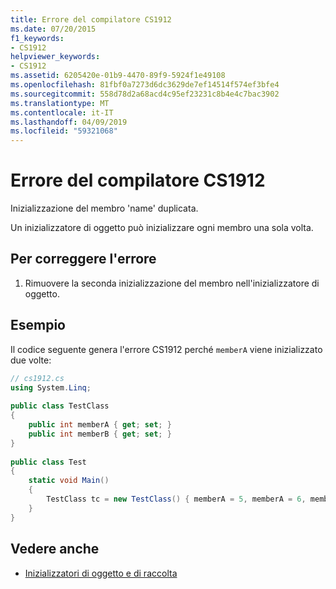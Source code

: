 ```yaml
---
title: Errore del compilatore CS1912
ms.date: 07/20/2015
f1_keywords:
- CS1912
helpviewer_keywords:
- CS1912
ms.assetid: 6205420e-01b9-4470-89f9-5924f1e49108
ms.openlocfilehash: 81fbf0a7273d6dc3629de7ef14514f574ef3bfe4
ms.sourcegitcommit: 558d78d2a68acd4c95ef23231c8b4e4c7bac3902
ms.translationtype: MT
ms.contentlocale: it-IT
ms.lasthandoff: 04/09/2019
ms.locfileid: "59321068"
---
```

# <a name="compiler-error-cs1912"></a>Errore del compilatore CS1912
Inizializzazione del membro 'name' duplicata.  
  
 Un inizializzatore di oggetto può inizializzare ogni membro una sola volta.  
  
## <a name="to-correct-this-error"></a>Per correggere l'errore  
  
1. Rimuovere la seconda inizializzazione del membro nell'inizializzatore di oggetto.  
  
## <a name="example"></a>Esempio  
 Il codice seguente genera l'errore CS1912 perché `memberA` viene inizializzato due volte:  
  
```csharp  
// cs1912.cs  
using System.Linq;  
  
public class TestClass  
{  
    public int memberA { get; set; }  
    public int memberB { get; set; }  
}  
  
public class Test  
{  
    static void Main()  
    {  
        TestClass tc = new TestClass() { memberA = 5, memberA = 6, memberB = 2}; // CS1912  
    }  
}  
```  
  
## <a name="see-also"></a>Vedere anche

- [Inizializzatori di oggetto e di raccolta](../../csharp/programming-guide/classes-and-structs/object-and-collection-initializers.md)

